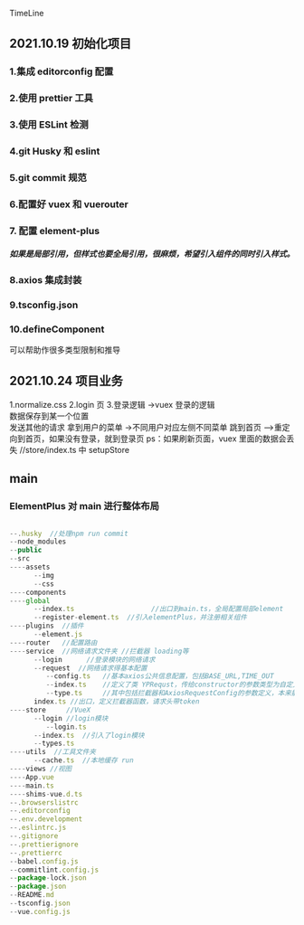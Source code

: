TimeLine

## 2021.10.19 初始化项目

### 1.集成 editorconfig 配置

### 2.使用 prettier 工具

### 3.使用 ESLint 检测

### 4.git Husky 和 eslint

### 5.git commit 规范

### 6.配置好 vuex 和 vuerouter

### 7. 配置 element-plus

##### 如果是局部引用，但样式也要全局引用，很麻烦，希望引入组件的同时引入样式。

### 8.axios 集成封装

### 9.tsconfig.json

### 10.defineComponent

可以帮助作很多类型限制和推导

## 2021.10.24 项目业务

1.normalize.css
2.login 页 3.登录逻辑 ->vuex
登录的逻辑  
 数据保存到某一个位置  
 发送其他的请求
拿到用户的菜单 ->不同用户对应左侧不同菜单
跳到首页 —>重定向到首页，如果没有登录，就到登录页
ps：如果刷新页面，vuex 里面的数据会丢失 //store/index.ts 中 setupStore

## main

### ElementPlus 对 main 进行整体布局

```javascript

--.husky  //处理npm run commit
--node_modules
--public
--src
----assets
      --img
      --css
----components
----global
      --index.ts                   //出口到main.ts，全局配置局部element
      --register-element.ts  //引入elementPlus，并注册相关组件
----plugins  //插件
      --element.js
----router   //配置路由
----service  //网络请求文件夹 //拦截器 loading等
      --login      //登录模块的网络请求
      --request  //网络请求得基本配置
         --config.ts   //基本axios公共信息配置，包括BASE_URL,TIME_OUT
         --index.ts    //定义了类 YPRequst，传给constructor的参数类型为自定义的YPRequestConfig（拓展了AxiosRequestConfig，包含拦截器）
         --type.ts     //其中包括拦截器和AxiosRequestConfig的参数定义，本来能传给axios的参数只有规定的，现做了拓展
      index.ts //出口，定义拦截器函数，请求头带token
----store     //VueX
      --login //login模块
         --login.ts
      --index.ts  //引入了login模块
      --types.ts
----utils  //工具文件夹
      --cache.ts  //本地缓存 run
----views //视图
----App.vue
----main.ts
----shims-vue.d.ts
--.browserslistrc
--.editorconfig
--.env.development
--.eslintrc.js
--.gitignore
--.prettierignore
--.prettierrc
--babel.config.js
--commitlint.config.js
--package-lock.json
--package.json
--README.md
--tsconfig.json
--vue.config.js
```
